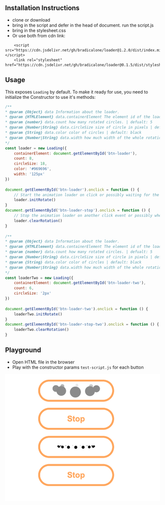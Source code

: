 ## Installation Instructions
* clone or download
* bring in the script and defer in the head of document. run the script.js 
* bring in the stylesheet.css
* Or use both from cdn link:
```
    <script src="https://cdn.jsdelivr.net/gh/bradicalone/loader@1.2.0/dist/index.min.js"></script> 
    <link rel="stylesheet" href="https://cdn.jsdelivr.net/gh/bradicalone/loader@0.1.5/dist/stylesheet.css">
```
## Usage

This exposes `Loading` by default. To make it ready for use, you need to initialize the Constructor to use it's methods:

```javascript
/**
* @param {Object} data Information about the loader.
* @param {HTMLElement} data.containerElement The element id of the loader cirlces is going to be in
* @param {number} data.count how many rotated circles. | defualt: 5
* @param {Number|String} data.circleSize size of circle in pixels | default: half target container devided by count
* @param {String} data.color color of circles | default: black
* @param {Number|String} data.width how much width of the whole rotation in pixels | default: half width of target container
*/
const loader = new Loading({
    containerElement: document.getElementById('btn-loader'),
    count: 8,
    circleSize: 18,
    color: '#969696',
    width: '125px'
})

document.getElementById('btn-loader').onclick = function () {
    // Start the animation loader on click or possibly waiting for the page to load
    loader.initRotate()
}
document.getElementById('btn-loader-stop').onclick = function () {
    // Stop the animation loader on another click event or possibly when page is done loading
    loader.clearRotation()
}

/**
* @param {Object} data Information about the loader.
* @param {HTMLElement} data.containerElement The element id of the loader cirlces is going to be in
* @param {number} data.count how many rotated circles. | defualt: 5
* @param {Number|String} data.circleSize size of circle in pixels | default: half target container devided by count
* @param {String} data.color color of circles | default: black
* @param {Number|String} data.width how much width of the whole rotation in pixels | default: half width of target container
*/
const loaderTwo = new Loading({
    containerElement: document.getElementById('btn-loader-two'),
    count: 6,
    circleSize: '2px'
})

document.getElementById('btn-loader-two').onclick = function () {
    loaderTwo.initRotate()
}
document.getElementById('btn-loader-stop-two').onclick = function () {
    loaderTwo.clearRotation()
}
```

## Playground
* Open HTML file in the browser
* Play with the constructor params `test-script.js` for each button

![Alt text](./loader-screenshot.png)

